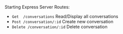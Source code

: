 Starting Express Server Routes:

* `Get  /conversations` Read/Display all conversations
* `Post /conversation/:id` Create new conversation
* `Delete /conversation/:id` Delete conversation
